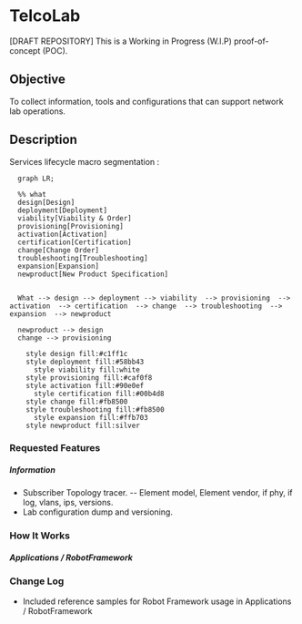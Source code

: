 # TelcoLab
[DRAFT REPOSITORY] 
This is a Working in Progress (W.I.P) proof-of-concept (POC). 

## Objective 
 
To collect information, tools and configurations that can support network lab operations.

## Description

Services lifecycle macro segmentation :
```mermaid
  graph LR;
  
  %% what
  design[Design]
  deployment[Deployment]
  viability[Viability & Order]
  provisioning[Provisioning]
  activation[Activation]
  certification[Certification]
  change[Change Order]
  troubleshooting[Troubleshooting]
  expansion[Expansion]
  newproduct[New Product Specification]
 
  
  What --> design --> deployment --> viability  --> provisioning  --> activation  --> certification  --> change  --> troubleshooting  --> expansion  --> newproduct

  newproduct --> design
  change --> provisioning

    style design fill:#c1ff1c
    style deployment fill:#58bb43
	  style viability fill:white
    style provisioning fill:#caf0f8
    style activation fill:#90e0ef
	  style certification fill:#00b4d8
    style change fill:#fb8500
    style troubleshooting fill:#fb8500
	  style expansion fill:#ffb703
    style newproduct fill:silver

```

### Requested Features
##### Information
- Subscriber Topology tracer.
-- Element model, Element vendor, if phy, if log, vlans, ips, versions.
- Lab configuration dump and versioning. 

### How It Works

##### Applications / RobotFramework


### Change Log

- Included reference samples for Robot Framework usage in Applications / RobotFramework

